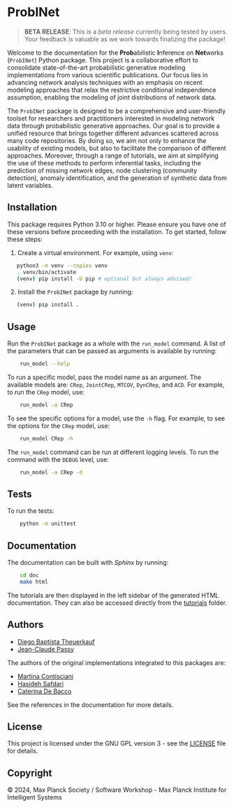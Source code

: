 # ProbINet

> **BETA RELEASE**:
This is a *beta release* currently being tested by users.
Your feedback is valuable as we work towards finalizing the package!

Welcome to the documentation for the **Prob**abilistic **I**nference on **Net**works
(``ProbINet``) Python
package. This project is a
collaborative effort to consolidate state-of-the-art probabilistic generative modeling implementations from various
scientific publications. Our focus lies in advancing network analysis techniques with an emphasis on recent modeling
approaches that relax the restrictive conditional independence assumption, enabling the modeling of joint
distributions of network data.

The ``ProbINet`` package is designed to be a comprehensive and user-friendly toolset for
researchers and practitioners
interested in modeling network data through probabilistic generative approaches. Our goal is to provide a
unified resource that brings together different advances scattered across many code repositories.
By doing so, we aim not only to enhance the usability of existing models, but also to facilitate the comparison
of different approaches. Moreover, through a range of tutorials, we aim at simplifying the use of these methods
to perform inferential tasks, including the prediction of missing network edges, node clustering (community detection),
anomaly identification, and the generation of synthetic data from latent variables.

## Installation


This package requires Python 3.10 or higher. Please ensure you have one of these versions before proceeding with the installation.
To get started, follow these steps:

1. Create a virtual environment. For example, using ``venv``:

```bash
   python3 -m venv --copies venv
   . venv/bin/activate
   (venv) pip install -U pip # optional but always advised!
```

2. Install the ``ProbINet`` package by running:

```bash
   (venv) pip install .
```

## Usage

Run the ``ProbINet`` package as a whole with the `run_model` command. A list of the parameters that can be passed as arguments is available by running:

```bash
    run_model --help
```

To run a specific model, pass the model name as an argument. The available models are: `CRep`, `JointCRep`, `MTCOV`, `DynCRep`, and `ACD`. For example, to run the `CRep` model, use:

```bash
    run_model -a CRep
```

To see the specific options for a model, use the `-h` flag. For example, to see the options for the `CRep` model, use:

```bash
    run_model CRep -h
```

The `run_model` command can be run at different logging levels. To run the command with the `DEBUG` level, use:

```bash
    run_model -a CRep -d
```

## Tests

To run the tests:

```bash
    python -m unittest
```

## Documentation

The documentation can be built with *Sphinx* by running:

```bash
    cd doc
    make html
```

The tutorials are then displayed in the left sidebar of the generated HTML documentation. They
can also be accessed directly from the [tutorials](doc/source/tutorials) folder.

## Authors

- [Diego Baptista Theuerkauf](https://github.com/diegoabt)
- [Jean-Claude Passy](jean-claude.passy@tuebignen.mpg.de)

The authors of the original implementations integrated to this packages are:

- [Martina Contisciani](https://github.com/mcontisc) 
- [Hasideh Safdari](https://github.com/hds-safdari) 
- [Caterina De Bacco](https://cdebacco.com/) 

See the references in the documentation for more details.

## License

This project is licensed under the GNU GPL version 3 - see the [LICENSE](LICENSE.md) file for
details.


## Copyright

© 2024, Max Planck Society / Software Workshop - Max Planck Institute for Intelligent Systems
